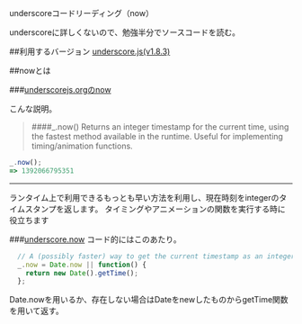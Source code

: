 underscoreコードリーディング（now）

underscoreに詳しくないので、勉強半分でソースコードを読む。



##利用するバージョン
[underscore.js(v1.8.3)](https://github.com/jashkenas/underscore/tree/1.8.3)


##nowとは


###[underscorejs.orgのnow](http://underscorejs.org/#now)

こんな説明。
>####_.now() 
> Returns an integer timestamp for the current time, using the fastest method available in the runtime. 
> Useful for implementing timing/animation functions.


```javascript
_.now();
=> 1392066795351
```

------------- 
ランタイム上で利用できるもっとも早い方法を利用し、現在時刻をintegerのタイムスタンプを返します。
タイミングやアニメーションの関数を実行する時に役立ちます


###[underscore.now](https://github.com/jashkenas/underscore/blob/1.8.3/underscore.js#L1330)
コード的にはこのあたり。

```javascript
  // A (possibly faster) way to get the current timestamp as an integer.
  _.now = Date.now || function() {
    return new Date().getTime();
  };


```

Date.nowを用いるか、存在しない場合はDateをnewしたものからgetTime関数を用いて返す。
